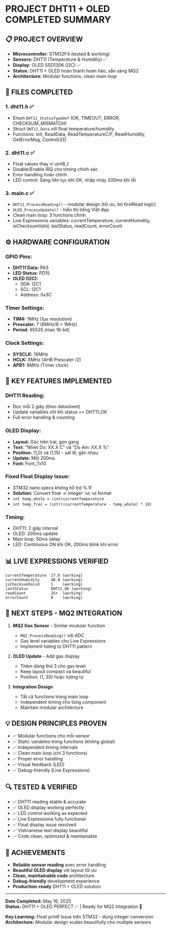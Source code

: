 # PROJECT DHT11 + OLED COMPLETED SUMMARY

## 📋 **PROJECT OVERVIEW**
- **Microcontroller:** STM32F4 (tested & working)
- **Sensors:** DHT11 (Temperature & Humidity) ✅
- **Display:** OLED SSD1306 (I2C) ✅
- **Status:** DHT11 + OLED hoàn thành hoàn hảo, sẵn sàng MQ2
- **Architecture:** Modular functions, clean main loop

## 📁 **FILES COMPLETED**

### 1. **dht11.h** ✅
- Enum `DHT11_StatusTypeDef` (OK, TIMEOUT, ERROR, CHECKSUM_MISMATCH)
- Struct `DHT11_Data` với float temperature/humidity
- Functions: Init, ReadData, ReadTemperatureC/F, ReadHumidity, GetErrorMsg, ControlLED

### 2. **dht11.c** ✅
- Float values thay vì uint8_t
- Disable/Enable IRQ cho timing chính xác
- Error handling hoàn chỉnh
- LED control: Sáng liên tục khi OK, nhấp nháy 200ms khi lỗi

### 3. **main.c** ✅
- `DHT11_ProcessReading()` - modular design (tối ưu, bỏ firstRead logic)
- `OLED_ProcessUpdate()` - hiển thị tiếng Việt đẹp
- Clean main loop: 3 functions chính
- Live Expressions variables: currentTemperature, currentHumidity, isChecksumValid, lastStatus, readCount, errorCount

## ⚙️ **HARDWARE CONFIGURATION**

### **GPIO Pins:**
- **DHT11 Data:** PA3
- **LED Status:** PD15
- **OLED (I2C):** 
  - SDA: I2C1 
  - SCL: I2C1
  - Address: 0x3C

### **Timer Settings:**
- **TIM4:** 1MHz (1μs resolution) 
- **Prescaler:** 7 (8MHz/8 = 1MHz)
- **Period:** 65535 (max 16-bit)

### **Clock Settings:**
- **SYSCLK:** 16MHz
- **HCLK:** 8MHz (AHB Prescaler /2)
- **APB1:** 8MHz (Timer clock)

## 🔧 **KEY FEATURES IMPLEMENTED**

### **DHT11 Reading:**
- Đọc mỗi 2 giây (theo datasheet)
- Update variables chỉ khi status == DHT11_OK
- Full error handling & counting

### **OLED Display:**
- **Layout:** Góc trên trái, gọn gàng
- **Text:** "Nhiet Do: XX.X C" và "Do Am: XX.X %"
- **Position:** (1,0) và (1,15) - sát lề, gần nhau
- **Update:** Mỗi 200ms
- **Font:** Font_7x10

### **Fixed Float Display Issue:**
- STM32 nano.specs không hỗ trợ %.1f
- **Solution:** Convert float → integer: `%d.%d` format
- `int temp_whole = (int)currentTemperature`
- `int temp_frac = (int)((currentTemperature - temp_whole) * 10)`

### **Timing:**
- DHT11: 2 giây interval
- OLED: 200ms update
- Main loop: 50ms delay
- LED: Continuous ON khi OK, 200ms blink khi error

## 📊 **LIVE EXPRESSIONS VERIFIED**
```
currentTemperature  27.0 (working)
currentHumidity     48.0 (working)  
isChecksumValid     1    (working)
lastStatus          DHT11_OK (working)
readCount           25+  (working)
errorCount          0    (working)
```

## 🚀 **NEXT STEPS - MQ2 INTEGRATION**
1. **MQ2 Gas Sensor** - Similar modular function
   - `MQ2_ProcessReading()` với ADC
   - Gas level variables cho Live Expressions
   - Implement tương tự DHT11 pattern
   
2. **OLED Update** - Add gas display
   - Thêm dòng thứ 3 cho gas level
   - Keep layout compact và beautiful
   - Position: (1, 30) hoặc tương tự

3. **Integration Design**
   - Tất cả functions trong main loop
   - Independent timing cho từng component
   - Maintain modular architecture

## 💡 **DESIGN PRINCIPLES PROVEN**
- ✅ Modular functions cho mỗi sensor
- ✅ Static variables trong functions (không global) 
- ✅ Independent timing intervals
- ✅ Clean main loop (chỉ 3 functions)
- ✅ Proper error handling
- ✅ Visual feedback (LED)
- ✅ Debug-friendly (Live Expressions)

## 🔍 **TESTED & VERIFIED**
- ✅ DHT11 reading stable & accurate
- ✅ OLED display working perfectly  
- ✅ LED control working as expected
- ✅ Live Expressions fully functional
- ✅ Float display issue resolved
- ✅ Vietnamese text display beautiful
- ✅ Code clean, optimized & maintainable

## 🌟 **ACHIEVEMENTS**
- **Reliable sensor reading** avec error handling
- **Beautiful OLED display** với layout tối ưu  
- **Clean, maintainable code** architecture
- **Debug-friendly** development experience
- **Production-ready** DHT11 + OLED solution

---
**Date Completed:** May 16, 2025  
**Status:** DHT11 + OLED PERFECT ✅ | Ready for MQ2 Integration 🚀

**Key Learning:** Float printf issue trên STM32 - dùng integer conversion
**Architecture:** Modular design scales beautifully cho multiple sensors